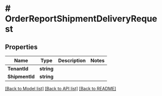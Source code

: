 # # OrderReportShipmentDeliveryRequest


## Properties 


Name | Type | Description | Notes
------------ | ------------- | ------------- | -------------
**TenantId**| **string** |   |
**ShipmentId**| **string** |   |


[[Back to Model list]](../../README.md#models) [[Back to API list]](../../README.md#endpoints) [[Back to README]](../../README.md)

